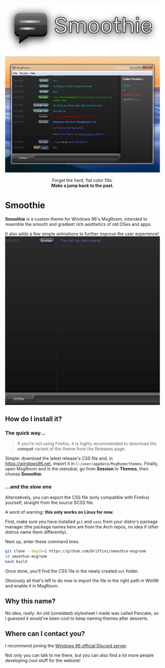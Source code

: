 <div align="center">
	<img src="https://raw.githubusercontent.com/Driftini/smoothie-msgroom/main/logo.png">
	<img src="https://raw.githubusercontent.com/Driftini/smoothie-msgroom/main/screenshot.png">
	<p>
		Forget the hard, flat color fills.<br>
		<b>Make a jump back to the past.</b>
	</p>
</div>


# Smoothie
**Smoothie** is a custom theme for Windows 96's MsgRoom, intended to resemble the smooth and gradient rich aesthetics of old OSes and apps.

It also adds a few simple animations to further improve the user experience!
![image](https://raw.githubusercontent.com/Driftini/smoothie-msgroom/main/cmdbox.gif)

## How do I install it?
### The quick way...
> If you're not using Firefox, it is highly recommended to download the **compat** variant of the theme from the Releases page. 

Simple: download the latest release's CSS file and, in https://windows96.net, import it in `C:/user/appdata/MsgRoom/themes`.
Finally, open MsgRoom and in the menubar, go from **Session** to **Themes**, then choose **Smoothie**.

### ...and the slow one
Alternatively, you can export the CSS file (only compatible with Firefox) yourself, straight from the source SCSS file.

A word of warning: **this only works on Linux for now.**

First, make sure you have installed `git` and `sass` from your distro's package manager (the package names here are from the Arch repos, no idea if other distros name them differently).

Next up, enter these command lines.
```bash
git clone --depth=1 https://github.com/Driftini/smoothie-msgroom
cd smoothie-msgroom
bash build
```
Once done, you'll find the CSS file in the newly created `out` folder.

Obviously all that's left to do now is import the file in the right path in Win96 and enable it in MsgRoom.

## Why this name?
No idea, really. An old (unrelated) stylesheet I made was called Pancake, so I guessed it would've been cool to keep naming themes after desserts.

## Where can I contact you?
I recommend joining the [Windows 96 official Discord server](https://discord.gg/KCTaM75).

Not only you can talk to me there, but you can also find a lot more people developing cool stuff for the website!
